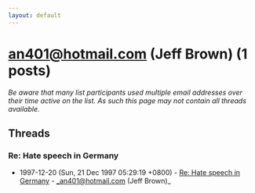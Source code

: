 ```yaml
---
layout: default
---
```


# an401@hotmail.com (Jeff Brown) (1 posts)

_Be aware that many list participants used multiple email addresses over their time active on the list. As such this page may not contain all threads available._

## Threads

### Re: Hate speech in Germany
+ 1997-12-20 (Sun, 21 Dec 1997 05:29:19 +0800) - [Re: Hate speech in Germany](/archive/1997/12/c4294dbbeb77d48cc3862c23edd97bf93073a98acc69df8e1cc9826c110e77e9) - _an401@hotmail.com (Jeff Brown)_

